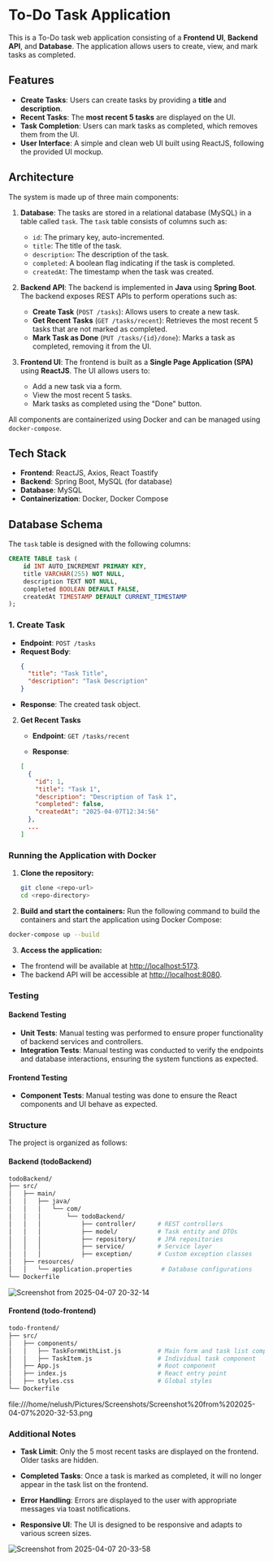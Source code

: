 # To-Do Task Application

This is a To-Do task web application consisting of a **Frontend UI**, **Backend API**, and **Database**. The application allows users to create, view, and mark tasks as completed. 

## Features

- **Create Tasks**: Users can create tasks by providing a **title** and **description**.
- **Recent Tasks**: The **most recent 5 tasks** are displayed on the UI.
- **Task Completion**: Users can mark tasks as completed, which removes them from the UI.
- **User Interface**: A simple and clean web UI built using ReactJS, following the provided UI mockup.

## Architecture

The system is made up of three main components:

1. **Database**: The tasks are stored in a relational database (MySQL) in a table called `task`. The `task` table consists of columns such as:
   - `id`: The primary key, auto-incremented.
   - `title`: The title of the task.
   - `description`: The description of the task.
   - `completed`: A boolean flag indicating if the task is completed.
   - `createdAt`: The timestamp when the task was created.

2. **Backend API**: The backend is implemented in **Java** using **Spring Boot**. The backend exposes REST APIs to perform operations such as:
   - **Create Task** (`POST /tasks`): Allows users to create a new task.
   - **Get Recent Tasks** (`GET /tasks/recent`): Retrieves the most recent 5 tasks that are not marked as completed.
   - **Mark Task as Done** (`PUT /tasks/{id}/done`): Marks a task as completed, removing it from the UI.

3. **Frontend UI**: The frontend is built as a **Single Page Application (SPA)** using **ReactJS**. The UI allows users to:
   - Add a new task via a form.
   - View the most recent 5 tasks.
   - Mark tasks as completed using the "Done" button.

All components are containerized using Docker and can be managed using `docker-compose`.

## Tech Stack

- **Frontend**: ReactJS, Axios, React Toastify
- **Backend**: Spring Boot, MySQL (for database)
- **Database**: MySQL
- **Containerization**: Docker, Docker Compose

## Database Schema

The `task` table is designed with the following columns:
```sql
CREATE TABLE task (
    id INT AUTO_INCREMENT PRIMARY KEY,
    title VARCHAR(255) NOT NULL,
    description TEXT NOT NULL,
    completed BOOLEAN DEFAULT FALSE,
    createdAt TIMESTAMP DEFAULT CURRENT_TIMESTAMP
);
```

### 1. Create Task
- **Endpoint**: `POST /tasks`
- **Request Body**:
  ```json
  {
    "title": "Task Title",
    "description": "Task Description"
  }
  ```
- **Response**: The created task object.

2. **Get Recent Tasks**  
   - **Endpoint**: `GET /tasks/recent`

   - **Response**:
   ```json
   [
     {
       "id": 1,
       "title": "Task 1",
       "description": "Description of Task 1",
       "completed": false,
       "createdAt": "2025-04-07T12:34:56"
     },
     ...
   ]

### Running the Application with Docker

1. **Clone the repository:**

   ```bash
   git clone <repo-url>
   cd <repo-directory>
   ```
2. **Build and start the containers:**
  Run the following command to build the containers and start the application using Docker Compose:
  ```bash
  docker-compose up --build
  ```
3. **Access the application:**
  - The frontend will be available at [http://localhost:5173](http://localhost:5173).
  - The backend API will be accessible at [http://localhost:8080](http://localhost:8080).

### Testing

#### Backend Testing
- **Unit Tests**: Manual testing was performed to ensure proper functionality of backend services and controllers.
- **Integration Tests**: Manual testing was conducted to verify the endpoints and database interactions, ensuring the system functions as expected.

#### Frontend Testing
- **Component Tests**: Manual testing was done to ensure the React components and UI behave as expected.


### Structure

The project is organized as follows:

#### Backend (todoBackend)
```bash
todoBackend/
├── src/
│   ├── main/
│   │   ├── java/
│   │   │   └── com/
│   │   │       └── todoBackend/
│   │   │           ├── controller/      # REST controllers
│   │   │           ├── model/           # Task entity and DTOs
│   │   │           ├── repository/      # JPA repositories
│   │   │           ├── service/         # Service layer
│   │   │           ├── exception/       # Custom exception classes
│   ├── resources/
│   │   └── application.properties        # Database configurations
└── Dockerfile
```
![Screenshot from 2025-04-07 20-32-14](https://github.com/user-attachments/assets/7b705172-78fa-423f-8c81-b55c63075a85)


#### Frontend (todo-frontend)
```bash
todo-frontend/
├── src/
│   ├── components/
│   │   ├── TaskFormWithList.js          # Main form and task list component
│   │   ├── TaskItem.js                  # Individual task component
│   ├── App.js                           # Root component
│   ├── index.js                         # React entry point
│   ├── styles.css                       # Global styles
└── Dockerfile
```
file:///home/nelush/Pictures/Screenshots/Screenshot%20from%202025-04-07%2020-32-53.png

### Additional Notes

- **Task Limit**: Only the 5 most recent tasks are displayed on the frontend. Older tasks are hidden.

- **Completed Tasks**: Once a task is marked as completed, it will no longer appear in the task list on the frontend.

- **Error Handling**: Errors are displayed to the user with appropriate messages via toast notifications.

- **Responsive UI**: The UI is designed to be responsive and adapts to various screen sizes.

![Screenshot from 2025-04-07 20-33-58](https://github.com/user-attachments/assets/aedc7c05-e51c-4c31-8cae-9353400a83d7)








